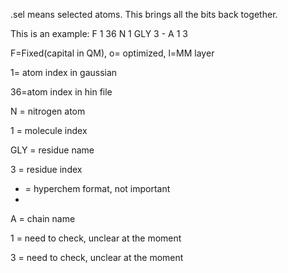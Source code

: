 .sel means selected atoms. This brings all the bits back together.

This is an example:
 F    1    36     N   1 GLY 3 - A       1   3
 
 F=Fixed(capital in QM), o= optimized, l=MM layer 
 
 1= atom index in gaussian
 
 36=atom index in hin file 
 
 N = nitrogen atom 
 
 1 = molecule index
 
 GLY = residue name
 
 3 = residue index
 
 - = hyperchem format, not important
 - 
 A = chain name

 1 = need to check, unclear at the moment 
 
 3 = need to check, unclear at the moment
 
 
 
 

